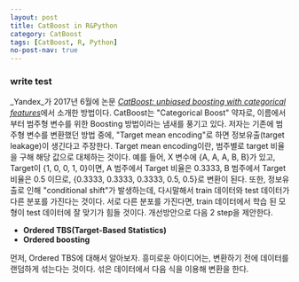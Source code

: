 ```yaml
---
layout: post
title: CatBoost in R&Python
category: CatBoost 
tags: [CatBoost, R, Python]
no-post-nav: true
---
```




### write test

_Yandex_가 2017년 6월에 논문 [*CatBoost: unbiased boosting with categorical features*](https://arxiv.org/abs/1706.09516)에서 소개한 방법이다. CatBoost는 "Categorical Boost" 약자로, 이름에서부터 범주형 변수를 위한 Boosting 방법이라는 냄새를 풍기고 있다. 저자는 기존에 범주형 변수를 변환했던 방법 중에, "Target mean encoding"로 하면 정보유출(target leakage)이 생긴다고 주장한다. Target mean encoding이란, 범주별로 target 비율을 구해 해당 값으로 대체하는 것이다. 예를 들어, X 변수에 {A, A, A, B, B}가 있고, Target이 {1, 0, 0, 1, 0}이면, A 범주에서 Target 비율은 0.3333, B 범주에서 Target 비율은 0.5 이므로, {0.3333, 0.3333, 0.3333, 0.5, 0.5}로 변환이 된다. 또한, 정보유출로 인해 "conditional shift"가 발생하는데, 다시말해서 train 데이터와 test 데이터가 다른 분포를 가진다는 것이다. 서로 다른 분포를 가진다면, train 데이터에서 학습 된 모형이 test 데이터에 잘 맞기가 힘들 것이다. 개선방안으로 다음 2 step을 제안한다.

- __Ordered TBS(Target-Based Statistics)__
- __Ordered boosting__

먼저, Ordered TBS에 대해서 알아보자. 흥미로운 아이디어는, 변환하기 전에 데이터를 랜덤하게 섞는다는 것이다. 섞은 데이터에서 다음 식을 이용해 변환을 한다. 
